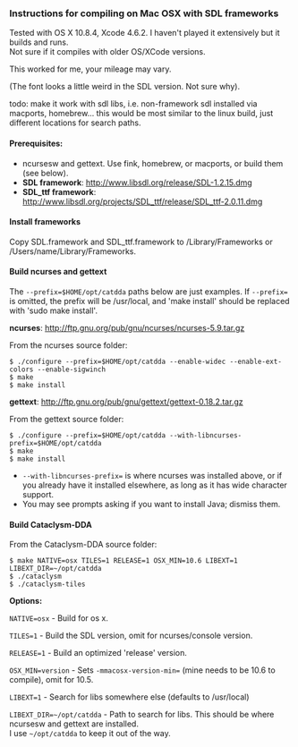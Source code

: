 ### Instructions for compiling on Mac OSX with SDL frameworks

Tested with OS X 10.8.4, Xcode 4.6.2. I haven't played it extensively but it builds and runs.  
Not sure if it compiles with older OS/XCode versions.

This worked for me, your mileage may vary.

(The font looks a little weird in the SDL version. Not sure why).

todo: make it work with sdl libs, i.e. non-framework sdl installed via macports, homebrew... this would be most similar to the linux build, just different locations for search paths.

#### Prerequisites:

- ncursesw and gettext. Use fink, homebrew, or macports, or build them (see below).
- **SDL framework**: http://www.libsdl.org/release/SDL-1.2.15.dmg  
- **SDL\_ttf framework**: http://www.libsdl.org/projects/SDL_ttf/release/SDL_ttf-2.0.11.dmg

#### Install frameworks

Copy SDL.framework and SDL\_ttf.framework to /Library/Frameworks
or /Users/name/Library/Frameworks.

#### Build ncurses and gettext

The `--prefix=$HOME/opt/catdda` paths below are just examples. If `--prefix=` is omitted, the prefix will be /usr/local, and 'make install' should be replaced with 'sudo make install'. 

**ncurses**: http://ftp.gnu.org/pub/gnu/ncurses/ncurses-5.9.tar.gz

From the ncurses source folder:

    $ ./configure --prefix=$HOME/opt/catdda --enable-widec --enable-ext-colors --enable-sigwinch
    $ make
    $ make install

**gettext**: http://ftp.gnu.org/pub/gnu/gettext/gettext-0.18.2.tar.gz

From the gettext source folder:

    $ ./configure --prefix=$HOME/opt/catdda --with-libncurses-prefix=$HOME/opt/catdda
    $ make
    $ make install
    
- `--with-libncurses-prefix=` is where ncurses was installed above, or if you already have it installed elsewhere, as long as it has wide character support.
- You may see prompts asking if you want to install Java; dismiss them.

#### Build Cataclysm-DDA

From the Cataclysm-DDA source folder:

    $ make NATIVE=osx TILES=1 RELEASE=1 OSX_MIN=10.6 LIBEXT=1 LIBEXT_DIR=~/opt/catdda
    $ ./cataclysm
    $ ./cataclysm-tiles

**Options:**

`NATIVE=osx` - Build for os x.

`TILES=1` - Build the SDL version, omit for ncurses/console version.

`RELEASE=1` - Build an optimized 'release' version.

`OSX_MIN=version` - Sets `-mmacosx-version-min=` (mine needs to be 10.6 to compile), omit for 10.5.

`LIBEXT=1` - Search for libs somewhere else (defaults to /usr/local)

`LIBEXT_DIR=~/opt/catdda` - Path to search for libs. This should be where ncursesw and gettext are installed.  
I use `~/opt/catdda` to keep it out of the way.
